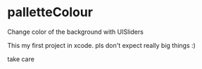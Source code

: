 # palletteColour
Change color of the background with UISliders

This my first project in xcode. pls don't expect really big things :)

take care 
